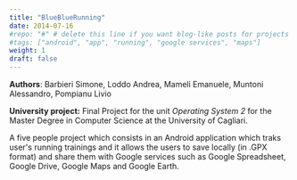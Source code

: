 ```yaml
---
title: "BlueBlueRunning"
date: 2014-07-16
#repo: "#" # delete this line if you want blog-like posts for projects
#tags: ["android", "app", "running", "google services", "maps"]
weight: 1
draft: false
---
```


**Authors**: Barbieri Simone, Loddo Andrea, Mameli Emanuele, Muntoni Alessandro, Pompianu Livio

**University project:** Final Project for the unit *Operating System 2* for the Master Degree in Computer Science at the University of Cagliari.

A five people project which consists in an Android application which traks user's running trainings and it allows the users to save locally (in .GPX format) and share them with Google services such as Google Spreadsheet, Google Drive, Google Maps and Google Earth.

